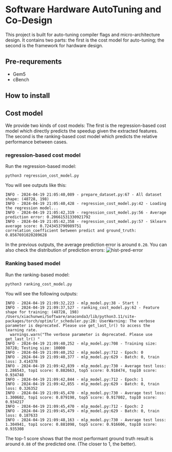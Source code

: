 # Software Hardware AutoTuning and Co-Design
This project is built for auto-tuning compiler flags and 
micro-architecture design.
It contains two parts: the first is the cost model for auto-tuning;
the second is the framework for hardware design.

## Pre-requrements

* Gem5
* cBench

## How to install


## Cost model
We provide two kinds of cost models:
The first is the regression-based cost model which directly predicts the speedup given the extracted features.
The second is the ranking-based cost model which predicts the relative performance between cases.

### regression-based cost model
Run the regression-based model:

```shell
python3 regression_cost_model.py
```
You will see outputs like this:
```
INFO - 2024-04-19 21:05:40,089 - prepare_dataset.py:67 - All dataset shape: (48728, 198)
INFO - 2024-04-19 21:05:40,428 - regression_cost_model.py:42 - Loading the regression model...
INFO - 2024-04-19 21:05:42,319 - regression_cost_model.py:56 - Average prediction error: 0.20661531330921792
INFO - 2024-04-19 21:05:42,358 - regression_cost_model.py:57 - Sklearn average score: 0.7243453790989751
correlation_coefficient between predict and ground_truth: 0.8567691020289628
```
In the previous outputs, the average prediction error is around `0.20`.
You can also check the distribution of prediction errors:
![hist-pred-error](images/regression-cost-model-validation.png)


### Ranking based model
Run the ranking-based model:
```shell
python3 ranking_cost_model.py
```

You will see the following outputs:

```
INFO - 2024-04-19 21:09:32,223 - mlp_model.py:38 - Start !
INFO - 2024-04-19 21:09:37,527 - ranking_cost_model.py:62 - Feature shape for training: (48728, 198)
/Users/xiachunwei/Software/anaconda3/lib/python3.11/site-packages/torch/optim/lr_scheduler.py:28: UserWarning: The verbose parameter is deprecated. Please use get_last_lr() to access the learning rate.
  warnings.warn("The verbose parameter is deprecated. Please use get_last_lr() "
INFO - 2024-04-19 21:09:40,252 - mlp_model.py:708 - Training size: 38728; Testing size: 10000
INFO - 2024-04-19 21:09:40,252 - mlp_model.py:712 - Epoch: 0
INFO - 2024-04-19 21:09:40,377 - mlp_model.py:629 - Batch: 0, train loss: 3.414378
INFO - 2024-04-19 21:09:42,839 - mlp_model.py:730 - Average test loss: 1.286543, top1 score: 0.882663, top5 score: 0.918474, top10 score: 0.934748
INFO - 2024-04-19 21:09:42,844 - mlp_model.py:712 - Epoch: 1
INFO - 2024-04-19 21:09:42,855 - mlp_model.py:629 - Batch: 0, train loss: 0.326352
INFO - 2024-04-19 21:09:45,470 - mlp_model.py:730 - Average test loss: 1.300602, top1 score: 0.879198, top5 score: 0.917802, top10 score: 0.934217
INFO - 2024-04-19 21:09:45,470 - mlp_model.py:712 - Epoch: 2
INFO - 2024-04-19 21:09:45,479 - mlp_model.py:629 - Batch: 0, train loss: 0.187633
INFO - 2024-04-19 21:09:48,163 - mlp_model.py:730 - Average test loss: 1.304941, top1 score: 0.881098, top5 score: 0.916606, top10 score: 0.935308
```

The top-1 score shows that the most performant ground truth result is around `0.88` of the predicted one. (The closer to 1, the better).

